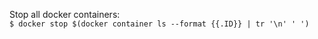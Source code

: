 Stop all docker containers:  
`$ docker stop $(docker container ls --format {{.ID}} | tr '\n' ' ')`
